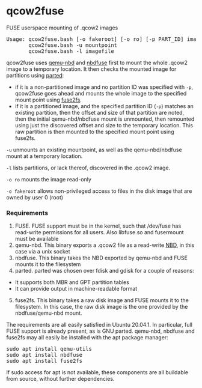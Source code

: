 # qcow2fuse
FUSE userspace mounting of .qcow2 images 

<pre>
Usage: qcow2fuse.bash [-o fakeroot] [-o ro] [-p PART_ID] imagefile mountpoint
       qcow2fuse.bash -u mountpoint
       qcow2fuse.bash -l imagefile
</pre>

qcow2fuse uses [qemu-nbd](https://manpages.debian.org/testing/qemu-utils/qemu-nbd.8.en.html) and [nbdfuse](https://libguestfs.org/nbdfuse.1.html) first to mount the whole .qcow2 image to a temporary location.  It then checks the mounted image for partitions using [parted](https://www.gnu.org/software/parted/manual/parted.html):
- if it is a non-partitioned image and no partition ID was specified with `-p`, qcow2fuse goes ahead and mounts the whole image to the specified mount point using [fuse2fs](http://manpages.ubuntu.com/manpages/bionic/man1/fuse2fs.1.html).
- if it is a partitioned image, and the specified partition ID (`-p`) matches an existing partition, then the offset and size of that partition are noted, then the initial qemu-nbd/nbdfuse mount is unmounted, then remounted using just the discovered offset and size to the temporary location.  This raw partition is then mounted to the specified mount point using fuse2fs.

`-u` unmounts an existing mountpoint, as well as the qemu-nbd/nbdfuse mount at a temporary location.

`-l` lists partitions, or lack thereof, discovered in the .qcow2 image.

`-o ro` mounts the image read-only

`-o fakeroot` allows non-privileged access to files in the disk image that are owned by user 0 (root)

### Requirements

1. FUSE.  FUSE support must be in the kernel, such that /dev/fuse has read-write permissions for all users.  Also libfuse.so and fusermount must be available
2. qemu-nbd.  This binary exports a .qcow2 file as a read-write [NBD](https://en.wikipedia.org/wiki/Network_block_device), in this case via a unix socket
3. nbdfuse.  This binary takes the NBD exported by qemu-nbd and FUSE mounts it to the filesystem
4. parted.  parted was chosen over fdisk and gdisk for a couple of reasons:
  - It supports both MBR and GPT partition tables
  - It can provide output in machine-readable format
5. fuse2fs.  This binary takes a raw disk image and FUSE mounts it to the filesystem.  In this case, the raw disk image is the one provided by the nbdfuse/qemu-nbd mount.

The requirements are all easily satisfied in Ubuntu 20.04.1.  In particular, full FUSE support is already present, as is GNU parted.  qemu-nbd, nbdfuse and fuse2fs may all easily be installed with the apt package manager:

<pre>
sudo apt install qemu-utils
sudo apt install nbdfuse
sudo apt install fuse2fs
</pre>

If sudo access for apt is not available, these components are all buildable from source, without further dependencies.
